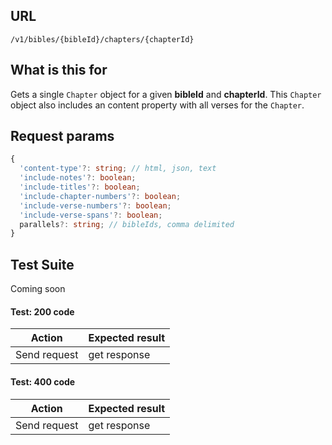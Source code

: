 ## URL

`​/v1​/bibles​/{bibleId}​/chapters​/{chapterId}`

## What is this for

Gets a single `Chapter` object for a given **bibleId** and **chapterId**.
This `Chapter` object also includes an content property with all verses for the `Chapter`.

## Request params

```ts
{
  'content-type'?: string; // html, json, text
  'include-notes'?: boolean;
  'include-titles'?: boolean;
  'include-chapter-numbers'?: boolean;
  'include-verse-numbers'?: boolean;
  'include-verse-spans'?: boolean;
  parallels?: string; // bibleIds, comma delimited
}
```

## Test Suite

Coming soon

#### Test: 200 code

| Action       | Expected result |
| ------------ | --------------- |
| Send request | get response    |

#### Test: 400 code

| Action       | Expected result |
| ------------ | --------------- |
| Send request | get response    |
